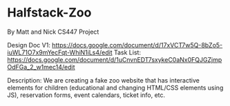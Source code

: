 # Halfstack-Zoo
By Matt and Nick
CS447 Project

Design Doc V1: https://docs.google.com/document/d/17xVCT7w5Q-8bZo5-iuWL71O7x9mYecFqt-WhiN1iLs4/edit
Task List: https://docs.google.com/document/d/1uCnvnEDT7sxykeC0aNx0FQJGZjmpOdFGa_2_w1mec14/edit

Description: We are creating a fake zoo website that has interactive elements for children (educational and changing HTML/CSS elements using JS), reservation forms, event calendars, ticket info, etc.
